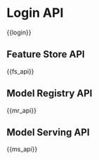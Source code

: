 # Login API

{{login}}

## Feature Store API

{{fs_api}}

## Model Registry API

{{mr_api}}

## Model Serving API

{{ms_api}}